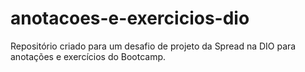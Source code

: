 # anotacoes-e-exercicios-dio
Repositório criado para um desafio de projeto da Spread na DIO para anotações e exercícios do Bootcamp.

